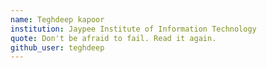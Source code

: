 ```yaml
---
name: Teghdeep kapoor
institution: Jaypee Institute of Information Technology
quote: Don't be afraid to fail. Read it again.
github_user: teghdeep
---
```

